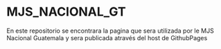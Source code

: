 # MJS_NACIONAL_GT
En este repositorio se encontrara la pagina que sera utilizada por le MJS Nacional Guatemala y sera publicada através del host de GithubPages

